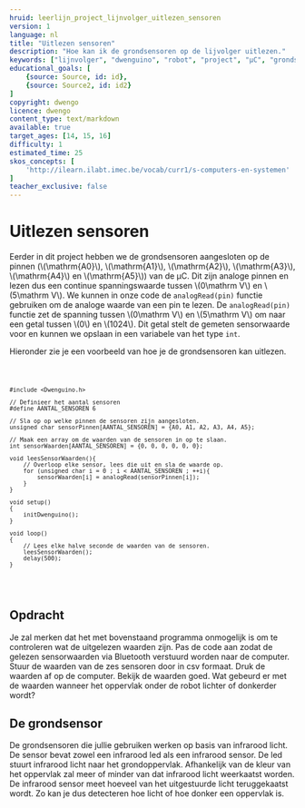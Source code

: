 ```yaml
---
hruid: leerlijn_project_lijnvolger_uitlezen_sensoren
version: 1
language: nl
title: "Uitlezen sensoren"
description: "Hoe kan ik de grondsensoren op de lijvolger uitlezen."
keywords: ["lijnvolger", "dwenguino", "robot", "project", "µC", "grondsensor"]
educational_goals: [
    {source: Source, id: id}, 
    {source: Source2, id: id2}
]
copyright: dwengo
licence: dwengo
content_type: text/markdown
available: true
target_ages: [14, 15, 16]
difficulty: 1
estimated_time: 25
skos_concepts: [
    'http://ilearn.ilabt.imec.be/vocab/curr1/s-computers-en-systemen'
]
teacher_exclusive: false
---
```


# Uitlezen sensoren

Eerder in dit project hebben we de grondsensoren aangesloten op de pinnen (\\(\mathrm{A0}\\), \\(\mathrm{A1}\\), \\(\mathrm{A2}\\), \\(\mathrm{A3}\\), \\(\mathrm{A4}\\) en \\(\mathrm{A5}\\)) van de µC. Dit zijn analoge pinnen en lezen dus een continue spanningswaarde tussen \\(0\mathrm V\\) en \\(5\mathrm V\\). We kunnen in onze code de <code class="lang-cpp">analogRead(pin)</code> functie gebruiken om de analoge waarde van een pin te lezen. De <code class="lang-cpp">analogRead(pin)</code> functie zet de spanning tussen \\(0\mathrm V\\) en \\(5\mathrm V\\) om naar een getal tussen \\(0\\) en \\(1024\\). Dit getal stelt de gemeten sensorwaarde voor en kunnen we opslaan in een variabele van het type <code class="lang-cpp">int</code>.

Hieronder zie je een voorbeeld van hoe je de grondsensoren kan uitlezen. 

<div class="dwengo-content dwengo-code-simulator">
<pre>
<code class="language-cpp" data-filename="sensoren_uitlezen.cpp">

    #include <Dwenguino.h>

    // Definieer het aantal sensoren
    #define AANTAL_SENSOREN 6

    // Sla op op welke pinnen de sensoren zijn aangesloten.
    unsigned char sensorPinnen[AANTAL_SENSOREN] = {A0, A1, A2, A3, A4, A5};

    // Maak een array om de waarden van de sensoren in op te slaan.
    int sensorWaarden[AANTAL_SENSOREN] = {0, 0, 0, 0, 0, 0};

    void leesSensorWaarden(){
        // Overloop elke sensor, lees die uit en sla de waarde op.
        for (unsigned char i = 0 ; i < AANTAL_SENSOREN ; ++i){
            sensorWaarden[i] = analogRead(sensorPinnen[i]);
        }
    }

    void setup()
    {
        initDwenguino(); 
    }

    void loop()
    {
        // Lees elke halve seconde de waarden van de sensoren.
        leesSensorWaarden();
        delay(500);
    }

</code>
</pre>
</div>



<div class="dwengo-content assignment">
    <h2 class="title">Opdracht</h2>
    <div class="content">
        Je zal merken dat het met bovenstaand programma onmogelijk is om te controleren wat de uitgelezen waarden zijn. Pas de code aan zodat de gelezen sensorwaarden via Bluetooth verstuurd worden naar de computer. Stuur de waarden van de zes sensoren door in csv formaat. Druk de waarden af op de computer. 
        Bekijk de waarden goed. Wat gebeurd er met de waarden wanneer het oppervlak onder de robot lichter of donkerder wordt?
    </div>
</div>

<div class="dwengo-content sideinfo">
    <h2 class="title">De grondsensor</h2>
    <div class="content">
        De grondsensoren die jullie gebruiken werken op basis van infrarood licht. De sensor bevat zowel een infrarood led als een infrarood sensor. De led stuurt infrarood licht naar het grondoppervlak. Afhankelijk van de kleur van het oppervlak zal meer of minder van dat infrarood licht weerkaatst worden. De infrarood sensor meet hoeveel van het uitgestuurde licht teruggekaatst wordt. Zo kan je dus detecteren hoe licht of hoe donker een oppervlak is.
    </div>
</div>